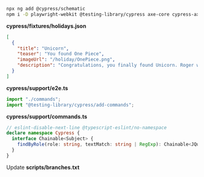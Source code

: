 ```bash
npx ng add @cypress/schematic
npm i -D playwright-webkit @testing-library/cypress axe-core cypress-axe
```

**cypress/fixtures/holidays.json**

```json
[
  {
    "title": "Unicorn",
    "teaser": "You found One Piece",
    "imageUrl": "/holiday/OnePiece.png",
    "description": "Congratulations, you finally found Unicorn. Roger would be proud of you."
  }
]
```

**cypress/support/e2e.ts**

```typescript
import "./commands";
import "@testing-library/cypress/add-commands";
```

**cypress/support/commands.ts**

```typescript
// eslint-disable-next-line @typescript-eslint/no-namespace
declare namespace Cypress {
  interface Chainable<Subject> {
    findByRole(role: string, textMatch: string | RegExp): Chainable<JQuery>;
  }
}
```

Update **scripts/branches.txt**
